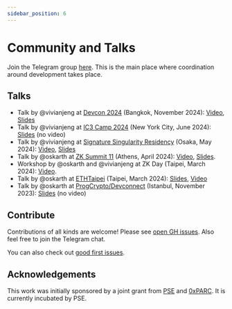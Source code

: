 ```yaml
---
sidebar_position: 6
---
```


# Community and Talks

Join the Telegram group [here](https://t.me/zkmopro). This is the main place where coordination around development takes place.

## Talks

- Talk by @vivianjeng at [Devcon 2024](https://devcon.org/) (Bangkok, November 2024): [Video](https://youtu.be/0ziKiYwhJHk?si=NdSJphvnlKkVk_m3), [Slides](https://docs.google.com/presentation/d/1Z6j1wIQCB3BYVDx1msPMXHs0JKR7LXY8pFq4SUXsVXQ/edit?usp=sharing)
- Talk by @vivianjeng at [IC3 Camp 2024](https://www.initc3.org/events/2024-06-10-ic3-blockchain-camp-2024) (New York City, June 2024): [Slides](https://docs.google.com/presentation/d/1UoHA2C-SB7qmmIcKBA8if5pCtzU4AbdnH0EX59TQcoE/edit?usp=sharing) (no video)
- Talk by @vivianjeng at [Signature Singularity Residency](https://sigsing.com/) (Osaka, May 2024): [Video](https://www.youtube.com/live/rT7zLiOYX8s?si=Hy3cxL1Kg8xxX7Ti&t=5260), [Slides](https://docs.google.com/presentation/d/1r4hqV7jPTYf2WjtAzah-w9r5LKbf_-Se9t0HPWCLAs4/edit?usp=sharing)
- Talk by @oskarth at [ZK Summit 11](https://www.zksummit.com/) (Athens, April 2024): [Video](https://www.youtube.com/watch?v=06CLMAuEXE4), [Slides](https://hackmd.io/TNZCDbu-T9e6lx8_Wft5ww?view).
- Workshop by @oskarth and @vivianjeng at ZK Day (Taipei, March 2024): [Video](https://www.youtube.com/watch?v=K-h7blwnXbQ).
- Talk by @oskarth at [ETHTaipei](https://ethtaipei.org/) (Taipei, March 2024): [Slides](https://hackmd.io/@oskarth/S1yGjF8C6#), [Video](https://www.youtube.com/live/JB6zP9enkbc?si=04xz9XRLkChNiupw&t=14708)
- Talk by @oskarth at [ProgCrypto/Devconnect](https://progcrypto.org/) (Istanbul, November 2023): [Slides](https://docs.google.com/presentation/d/1afIEgm8oYRvteWxUd04CcMOxChAiHaD55d5AKd0RkvY/edit#slide=id.g284ac8f47d5_2_24) (no video)


## Contribute

Contributions of all kinds are welcome! Please see [open GH issues](https://github.com/zkmopro/mopro/issues). Also feel free to join the Telegram chat.

You can also check out [good first issues](https://github.com/zkmopro/mopro/issues?q=is%3Aissue+is%3Aopen+label%3A%22good+first+issue%22).

## Acknowledgements

This work was initially sponsored by a joint grant from [PSE](https://pse.dev/) and [0xPARC](https://0xparc.org/). It is currently incubated by PSE.